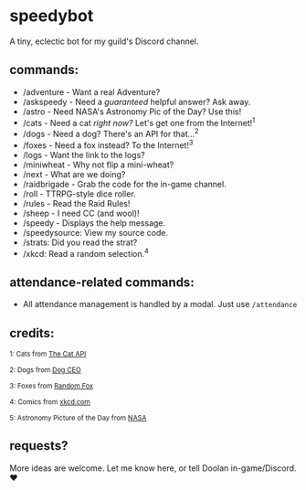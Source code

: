 # speedybot
A tiny, eclectic bot for my guild's Discord channel.

## commands:

- /adventure - Want a real Adventure?
- /askspeedy - Need a *guaranteed* helpful answer? Ask away.
- /astro - Need NASA's Astronomy Pic of the Day? Use this!
- /cats - Need a cat _right now?_ Let's get one from the Internet!<sup>1</sup>
- /dogs - Need a dog? There's an API for that...<sup>2</sup>
- /foxes - Need a fox instead? To the Internet!<sup>3</sup>
- /logs - Want the link to the logs?
- /miniwheat - Why not flip a mini-wheat?
- /next - What are we doing?
- /raidbrigade - Grab the code for the in-game channel.
- /roll - TTRPG-style dice roller.
- /rules - Read the Raid Rules!
- /sheep - I need CC (and wool)!
- /speedy -  Displays the help message.
- /speedysource: View my source code.
- /strats: Did you read the strat?
- /xkcd: Read a random selection.<sup>4</sip>

## attendance-related commands:
- All attendance management is handled by a modal.  Just use `/attendance`

## credits:
<small>1: Cats from [The Cat API](https://thecatapi.com/)</small>

<small>2: Dogs from [Dog CEO](https://dog.ceo/dog-api/)</small>

<small>3: Foxes from [Random Fox](https://randomfox.ca/)</small>

<small>4: Comics from [xkcd.com](https://xkcd.com/)</small>

<small>5: Astronomy Picture of the Day from [NASA](https://api.nasa.gov/index.html)</small>

## requests?
More ideas are welcome.  Let me know here, or tell Doolan in-game/Discord. ❤️
